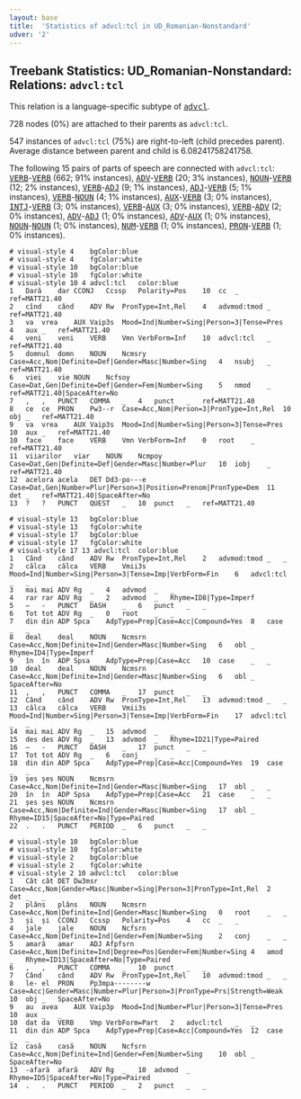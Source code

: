 ```yaml
---
layout: base
title:  'Statistics of advcl:tcl in UD_Romanian-Nonstandard'
udver: '2'
---
```


## Treebank Statistics: UD_Romanian-Nonstandard: Relations: `advcl:tcl`

This relation is a language-specific subtype of <tt><a href="ro_nonstandard-dep-advcl.html">advcl</a></tt>.

728 nodes (0%) are attached to their parents as `advcl:tcl`.

547 instances of `advcl:tcl` (75%) are right-to-left (child precedes parent).
Average distance between parent and child is 6.08241758241758.

The following 15 pairs of parts of speech are connected with `advcl:tcl`: <tt><a href="ro_nonstandard-pos-VERB.html">VERB</a></tt>-<tt><a href="ro_nonstandard-pos-VERB.html">VERB</a></tt> (662; 91% instances), <tt><a href="ro_nonstandard-pos-ADV.html">ADV</a></tt>-<tt><a href="ro_nonstandard-pos-VERB.html">VERB</a></tt> (20; 3% instances), <tt><a href="ro_nonstandard-pos-NOUN.html">NOUN</a></tt>-<tt><a href="ro_nonstandard-pos-VERB.html">VERB</a></tt> (12; 2% instances), <tt><a href="ro_nonstandard-pos-VERB.html">VERB</a></tt>-<tt><a href="ro_nonstandard-pos-ADJ.html">ADJ</a></tt> (9; 1% instances), <tt><a href="ro_nonstandard-pos-ADJ.html">ADJ</a></tt>-<tt><a href="ro_nonstandard-pos-VERB.html">VERB</a></tt> (5; 1% instances), <tt><a href="ro_nonstandard-pos-VERB.html">VERB</a></tt>-<tt><a href="ro_nonstandard-pos-NOUN.html">NOUN</a></tt> (4; 1% instances), <tt><a href="ro_nonstandard-pos-AUX.html">AUX</a></tt>-<tt><a href="ro_nonstandard-pos-VERB.html">VERB</a></tt> (3; 0% instances), <tt><a href="ro_nonstandard-pos-INTJ.html">INTJ</a></tt>-<tt><a href="ro_nonstandard-pos-VERB.html">VERB</a></tt> (3; 0% instances), <tt><a href="ro_nonstandard-pos-VERB.html">VERB</a></tt>-<tt><a href="ro_nonstandard-pos-AUX.html">AUX</a></tt> (3; 0% instances), <tt><a href="ro_nonstandard-pos-VERB.html">VERB</a></tt>-<tt><a href="ro_nonstandard-pos-ADV.html">ADV</a></tt> (2; 0% instances), <tt><a href="ro_nonstandard-pos-ADV.html">ADV</a></tt>-<tt><a href="ro_nonstandard-pos-ADJ.html">ADJ</a></tt> (1; 0% instances), <tt><a href="ro_nonstandard-pos-ADV.html">ADV</a></tt>-<tt><a href="ro_nonstandard-pos-AUX.html">AUX</a></tt> (1; 0% instances), <tt><a href="ro_nonstandard-pos-NOUN.html">NOUN</a></tt>-<tt><a href="ro_nonstandard-pos-NOUN.html">NOUN</a></tt> (1; 0% instances), <tt><a href="ro_nonstandard-pos-NUM.html">NUM</a></tt>-<tt><a href="ro_nonstandard-pos-VERB.html">VERB</a></tt> (1; 0% instances), <tt><a href="ro_nonstandard-pos-PRON.html">PRON</a></tt>-<tt><a href="ro_nonstandard-pos-VERB.html">VERB</a></tt> (1; 0% instances).


~~~ conllu
# visual-style 4	bgColor:blue
# visual-style 4	fgColor:white
# visual-style 10	bgColor:blue
# visual-style 10	fgColor:white
# visual-style 10 4 advcl:tcl	color:blue
1	Dară	dar	CCONJ	Ccssp	Polarity=Pos	10	cc	_	ref=MATT21.40
2	cînd	când	ADV	Rw	PronType=Int,Rel	4	advmod:tmod	_	ref=MATT21.40
3	va	vrea	AUX	Vaip3s	Mood=Ind|Number=Sing|Person=3|Tense=Pres	4	aux	_	ref=MATT21.40
4	veni	veni	VERB	Vmn	VerbForm=Inf	10	advcl:tcl	_	ref=MATT21.40
5	domnul	domn	NOUN	Ncmsry	Case=Acc,Nom|Definite=Def|Gender=Masc|Number=Sing	4	nsubj	_	ref=MATT21.40
6	viei	vie	NOUN	Ncfsoy	Case=Dat,Gen|Definite=Def|Gender=Fem|Number=Sing	5	nmod	_	ref=MATT21.40|SpaceAfter=No
7	,	,	PUNCT	COMMA	_	4	punct	_	ref=MATT21.40
8	ce	ce	PRON	Pw3--r	Case=Acc,Nom|Person=3|PronType=Int,Rel	10	obj	_	ref=MATT21.40
9	va	vrea	AUX	Vaip3s	Mood=Ind|Number=Sing|Person=3|Tense=Pres	10	aux	_	ref=MATT21.40
10	face	face	VERB	Vmn	VerbForm=Inf	0	root	_	ref=MATT21.40
11	viiarilor	viar	NOUN	Ncmpoy	Case=Dat,Gen|Definite=Def|Gender=Masc|Number=Plur	10	iobj	_	ref=MATT21.40
12	acelora	acela	DET	Dd3-po---e	Case=Dat,Gen|Number=Plur|Person=3|Position=Prenom|PronType=Dem	11	det	_	ref=MATT21.40|SpaceAfter=No
13	?	?	PUNCT	QUEST	_	10	punct	_	ref=MATT21.40

~~~


~~~ conllu
# visual-style 13	bgColor:blue
# visual-style 13	fgColor:white
# visual-style 17	bgColor:blue
# visual-style 17	fgColor:white
# visual-style 17 13 advcl:tcl	color:blue
1	Când	când	ADV	Rw	PronType=Int,Rel	2	advmod:tmod	_	_
2	călca	călca	VERB	Vmii3s	Mood=Ind|Number=Sing|Person=3|Tense=Imp|VerbForm=Fin	6	advcl:tcl	_	_
3	mai	mai	ADV	Rg	_	4	advmod	_	_
4	rar	rar	ADV	Rg	_	2	advmod	_	Rhyme=ID8|Type=Imperf
5	–	-	PUNCT	DASH	_	6	punct	_	_
6	Tot	tot	ADV	Rg	_	0	root	_	_
7	din	din	ADP	Spca	AdpType=Prep|Case=Acc|Compound=Yes	8	case	_	_
8	deal	deal	NOUN	Ncmsrn	Case=Acc,Nom|Definite=Ind|Gender=Masc|Number=Sing	6	obl	_	Rhyme=ID4|Type=Imperf
9	în	în	ADP	Spsa	AdpType=Prep|Case=Acc	10	case	_	_
10	deal	deal	NOUN	Ncmsrn	Case=Acc,Nom|Definite=Ind|Gender=Masc|Number=Sing	6	obl	_	SpaceAfter=No
11	,	,	PUNCT	COMMA	_	17	punct	_	_
12	Când	când	ADV	Rw	PronType=Int,Rel	13	advmod:tmod	_	_
13	călca	călca	VERB	Vmii3s	Mood=Ind|Number=Sing|Person=3|Tense=Imp|VerbForm=Fin	17	advcl:tcl	_	_
14	mai	mai	ADV	Rg	_	15	advmod	_	_
15	des	des	ADV	Rg	_	13	advmod	_	Rhyme=ID21|Type=Paired
16	–	-	PUNCT	DASH	_	17	punct	_	_
17	Tot	tot	ADV	Rg	_	6	conj	_	_
18	din	din	ADP	Spca	AdpType=Prep|Case=Acc|Compound=Yes	19	case	_	_
19	șes	șes	NOUN	Ncmsrn	Case=Acc,Nom|Definite=Ind|Gender=Masc|Number=Sing	17	obl	_	_
20	în	în	ADP	Spsa	AdpType=Prep|Case=Acc	21	case	_	_
21	șes	șes	NOUN	Ncmsrn	Case=Acc,Nom|Definite=Ind|Gender=Masc|Number=Sing	17	obl	_	Rhyme=ID15|SpaceAfter=No|Type=Paired
22	.	.	PUNCT	PERIOD	_	6	punct	_	_

~~~


~~~ conllu
# visual-style 10	bgColor:blue
# visual-style 10	fgColor:white
# visual-style 2	bgColor:blue
# visual-style 2	fgColor:white
# visual-style 2 10 advcl:tcl	color:blue
1	Cât	cât	DET	Dw3msr	Case=Acc,Nom|Gender=Masc|Number=Sing|Person=3|PronType=Int,Rel	2	det	_	_
2	plâns	plâns	NOUN	Ncmsrn	Case=Acc,Nom|Definite=Ind|Gender=Masc|Number=Sing	0	root	_	_
3	și	și	CCONJ	Ccssp	Polarity=Pos	4	cc	_	_
4	jale	jale	NOUN	Ncfsrn	Case=Acc,Nom|Definite=Ind|Gender=Fem|Number=Sing	2	conj	_	_
5	amară	amar	ADJ	Afpfsrn	Case=Acc,Nom|Definite=Ind|Degree=Pos|Gender=Fem|Number=Sing	4	amod	_	Rhyme=ID13|SpaceAfter=No|Type=Paired
6	,	,	PUNCT	COMMA	_	10	punct	_	_
7	Când	când	ADV	Rw	PronType=Int,Rel	10	advmod:tmod	_	_
8	le-	el	PRON	Pp3mpa--------w	Case=Acc|Gender=Masc|Number=Plur|Person=3|PronType=Prs|Strength=Weak	10	obj	_	SpaceAfter=No
9	au	avea	AUX	Vaip3p	Mood=Ind|Number=Plur|Person=3|Tense=Pres	10	aux	_	_
10	dat	da	VERB	Vmp	VerbForm=Part	2	advcl:tcl	_	_
11	din	din	ADP	Spca	AdpType=Prep|Case=Acc|Compound=Yes	12	case	_	_
12	casă	casă	NOUN	Ncfsrn	Case=Acc,Nom|Definite=Ind|Gender=Fem|Number=Sing	10	obl	_	SpaceAfter=No
13	-afară	afară	ADV	Rg	_	10	advmod	_	Rhyme=ID5|SpaceAfter=No|Type=Paired
14	.	.	PUNCT	PERIOD	_	2	punct	_	_

~~~


